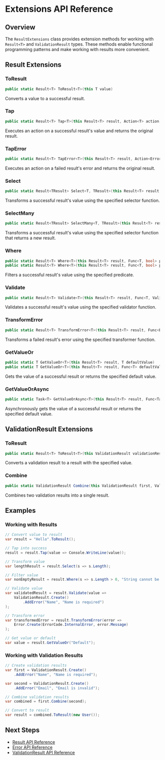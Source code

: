# Extensions API Reference

## Overview

The `ResultExtensions` class provides extension methods for working with `Result<T>` and `ValidationResult` types. These methods enable functional programming patterns and make working with results more convenient.

## Result<T> Extensions

### ToResult
```csharp
public static Result<T> ToResult<T>(this T value)
```
Converts a value to a successful result.

### Tap
```csharp
public static Result<T> Tap<T>(this Result<T> result, Action<T> action)
```
Executes an action on a successful result's value and returns the original result.

### TapError
```csharp
public static Result<T> TapError<T>(this Result<T> result, Action<Error> action)
```
Executes an action on a failed result's error and returns the original result.

### Select
```csharp
public static Result<TResult> Select<T, TResult>(this Result<T> result, Func<T, TResult> selector)
```
Transforms a successful result's value using the specified selector function.

### SelectMany
```csharp
public static Result<TResult> SelectMany<T, TResult>(this Result<T> result, Func<T, Result<TResult>> selector)
```
Transforms a successful result's value using the specified selector function that returns a new result.

### Where
```csharp
public static Result<T> Where<T>(this Result<T> result, Func<T, bool> predicate, string errorMessage)
public static Result<T> Where<T>(this Result<T> result, Func<T, bool> predicate, Error error)
```
Filters a successful result's value using the specified predicate.

### Validate
```csharp
public static Result<T> Validate<T>(this Result<T> result, Func<T, ValidationResult> validator)
```
Validates a successful result's value using the specified validator function.

### TransformError
```csharp
public static Result<T> TransformError<T>(this Result<T> result, Func<Error, Error> transformer)
```
Transforms a failed result's error using the specified transformer function.

### GetValueOr
```csharp
public static T GetValueOr<T>(this Result<T> result, T defaultValue)
public static T GetValueOr<T>(this Result<T> result, Func<T> defaultValueFactory)
```
Gets the value of a successful result or returns the specified default value.

### GetValueOrAsync
```csharp
public static Task<T> GetValueOrAsync<T>(this Result<T> result, Func<Task<T>> defaultValueFactory)
```
Asynchronously gets the value of a successful result or returns the specified default value.

## ValidationResult Extensions

### ToResult
```csharp
public static Result<T> ToResult<T>(this ValidationResult validationResult, T value)
```
Converts a validation result to a result with the specified value.

### Combine
```csharp
public static ValidationResult Combine(this ValidationResult first, ValidationResult second)
```
Combines two validation results into a single result.

## Examples

### Working with Results
```csharp
// Convert value to result
var result = "Hello".ToResult();

// Tap into success
result = result.Tap(value => Console.WriteLine(value));

// Transform value
var lengthResult = result.Select(s => s.Length);

// Filter value
var nonEmptyResult = result.Where(s => s.Length > 0, "String cannot be empty");

// Validate value
var validatedResult = result.Validate(value => 
    ValidationResult.Create()
        .AddError("Name", "Name is required")
);

// Transform error
var transformedError = result.TransformError(error => 
    Error.Create(ErrorCode.InternalError, error.Message)
);

// Get value or default
var value = result.GetValueOr("Default");
```

### Working with Validation Results
```csharp
// Create validation results
var first = ValidationResult.Create()
    .AddError("Name", "Name is required");

var second = ValidationResult.Create()
    .AddError("Email", "Email is invalid");

// Combine validation results
var combined = first.Combine(second);

// Convert to result
var result = combined.ToResult(new User());
```

## Next Steps

- [Result API Reference](result.md)
- [Error API Reference](error.md)
- [ValidationResult API Reference](validation-result.md) 